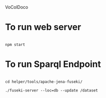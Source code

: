 VoColDoco

# To run web server
```

npm start 
```

# To run Sparql Endpoint
```

cd helper/tools/apache-jena-fuseki/

./fuseki-server --loc=db --update /dataset

```

